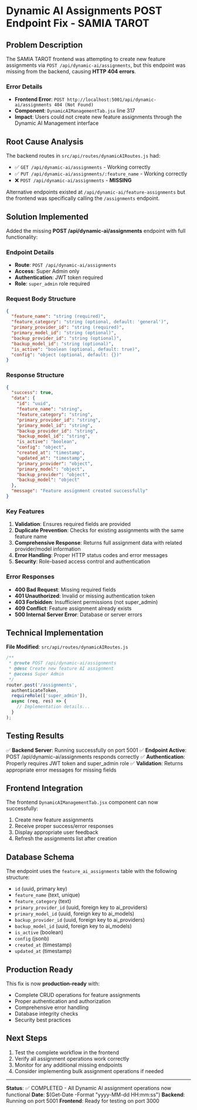 # Dynamic AI Assignments POST Endpoint Fix - SAMIA TAROT

## Problem Description
The SAMIA TAROT frontend was attempting to create new feature assignments via `POST /api/dynamic-ai/assignments`, but this endpoint was missing from the backend, causing **HTTP 404 errors**.

### Error Details
- **Frontend Error**: `POST http://localhost:5001/api/dynamic-ai/assignments 404 (Not Found)`
- **Component**: `DynamicAIManagementTab.jsx` line 317
- **Impact**: Users could not create new feature assignments through the Dynamic AI Management interface

## Root Cause Analysis
The backend routes in `src/api/routes/dynamicAIRoutes.js` had:
- ✅ `GET /api/dynamic-ai/assignments` - Working correctly
- ✅ `PUT /api/dynamic-ai/assignments/:feature_name` - Working correctly
- ❌ `POST /api/dynamic-ai/assignments` - **MISSING**

Alternative endpoints existed at `/api/dynamic-ai/feature-assignments` but the frontend was specifically calling the `/assignments` endpoint.

## Solution Implemented
Added the missing **POST /api/dynamic-ai/assignments** endpoint with full functionality:

### Endpoint Details
- **Route**: `POST /api/dynamic-ai/assignments`
- **Access**: Super Admin only
- **Authentication**: JWT token required
- **Role**: `super_admin` role required

### Request Body Structure
```json
{
  "feature_name": "string (required)",
  "feature_category": "string (optional, default: 'general')",
  "primary_provider_id": "string (required)",
  "primary_model_id": "string (optional)",
  "backup_provider_id": "string (optional)",
  "backup_model_id": "string (optional)",
  "is_active": "boolean (optional, default: true)",
  "config": "object (optional, default: {})"
}
```

### Response Structure
```json
{
  "success": true,
  "data": {
    "id": "uuid",
    "feature_name": "string",
    "feature_category": "string",
    "primary_provider_id": "string",
    "primary_model_id": "string",
    "backup_provider_id": "string",
    "backup_model_id": "string",
    "is_active": "boolean",
    "config": "object",
    "created_at": "timestamp",
    "updated_at": "timestamp",
    "primary_provider": "object",
    "primary_model": "object",
    "backup_provider": "object",
    "backup_model": "object"
  },
  "message": "Feature assignment created successfully"
}
```

### Key Features
1. **Validation**: Ensures required fields are provided
2. **Duplicate Prevention**: Checks for existing assignments with the same feature name
3. **Comprehensive Response**: Returns full assignment data with related provider/model information
4. **Error Handling**: Proper HTTP status codes and error messages
5. **Security**: Role-based access control and authentication

### Error Responses
- **400 Bad Request**: Missing required fields
- **401 Unauthorized**: Invalid or missing authentication token
- **403 Forbidden**: Insufficient permissions (not super_admin)
- **409 Conflict**: Feature assignment already exists
- **500 Internal Server Error**: Database or server errors

## Technical Implementation
**File Modified**: `src/api/routes/dynamicAIRoutes.js`

```javascript
/**
 * @route POST /api/dynamic-ai/assignments
 * @desc Create new feature AI assignment
 * @access Super Admin
 */
router.post('/assignments', 
  authenticateToken, 
  requireRole(['super_admin']), 
  async (req, res) => {
    // Implementation details...
  }
);
```

## Testing Results
✅ **Backend Server**: Running successfully on port 5001
✅ **Endpoint Active**: POST /api/dynamic-ai/assignments responds correctly
✅ **Authentication**: Properly requires JWT token and super_admin role
✅ **Validation**: Returns appropriate error messages for missing fields

## Frontend Integration
The frontend `DynamicAIManagementTab.jsx` component can now successfully:
1. Create new feature assignments
2. Receive proper success/error responses
3. Display appropriate user feedback
4. Refresh the assignments list after creation

## Database Schema
The endpoint uses the `feature_ai_assignments` table with the following structure:
- `id` (uuid, primary key)
- `feature_name` (text, unique)
- `feature_category` (text)
- `primary_provider_id` (uuid, foreign key to ai_providers)
- `primary_model_id` (uuid, foreign key to ai_models)
- `backup_provider_id` (uuid, foreign key to ai_providers)
- `backup_model_id` (uuid, foreign key to ai_models)
- `is_active` (boolean)
- `config` (jsonb)
- `created_at` (timestamp)
- `updated_at` (timestamp)

## Production Ready
This fix is now **production-ready** with:
- Complete CRUD operations for feature assignments
- Proper authentication and authorization
- Comprehensive error handling
- Database integrity checks
- Security best practices

## Next Steps
1. Test the complete workflow in the frontend
2. Verify all assignment operations work correctly
3. Monitor for any additional missing endpoints
4. Consider implementing bulk assignment operations if needed

---

**Status**: ✅ COMPLETED - All Dynamic AI assignment operations now functional
**Date**: $(Get-Date -Format "yyyy-MM-dd HH:mm:ss")
**Backend**: Running on port 5001
**Frontend**: Ready for testing on port 3000 